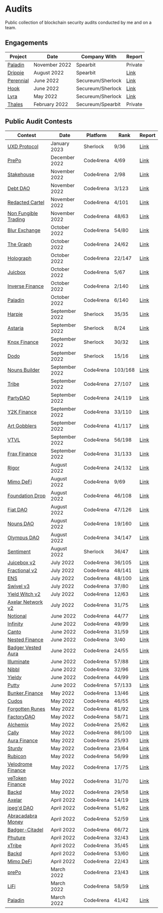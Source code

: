 # Audits
Public collection of blockchain security audits conducted by me and on a team.

## Engagements
| Project | Date | Company With | Report |
| --- | --- | --- | --- |
| [Paladin](https://paladin.vote/) | November 2022 | Spearbit | Private |
| [Drippie](https://www.optimism.io/) | August 2022 | Spearbit | [Link](https://github.com/spearbit/portfolio/blob/master/pdfs/OptimismDrippie-Spearbit-Security-Review.pdf) |
| [Perennial](https://perennial.finance/) | June 2022 | Secureum/Sherlock | [Link](https://github.com/sherlock-protocol/sherlock-reports/blob/main/audits/2022.12.02%20-%20Final%20-%20Perennial%20November%20Update%20Audit%20Report.pdf) |
| [Hook](https://www.hook.xyz/) | June 2022 | Secureum/Sherlock | [Link](https://github.com/sherlock-protocol/sherlock-reports/blob/main/audits/2022.06.30%20-%20Final%20-%20Hook%20Audit%20Report.pdf) |
| [Lyra](https://www.lyra.finance/) | May 2022 | Secureum/Sherlock | [Link](https://github.com/sherlock-protocol/sherlock-reports/blob/main/audits/2022.06.27%20-%20Final%20-%20Lyra%20Audit%20Report.pdf) |
| [Thales](https://thalesmarket.io/) | February 2022 | Secureum/Spearbit | Private |

## Public Audit Contests
| Contest | Date | Platform | Rank | Report |
| --- | --- | --- | --- | --- |
| [UXD Protocol](https://uxd.fi/) | January 2023 | Sherlock | 9/36 | [Link](https://app.sherlock.xyz/audits/contests/33) |
| [PrePo](https://prepo.io/) | December 2022 | Code4rena | 4/69 | [Link](https://code4rena.com/reports/2022-12-prepo/) |
| [Stakehouse](https://docs.joinstakehouse.com/protocol/learn/Stakehouse) | November 2022 | Code4rena | 2/98 | [Link](https://code4rena.com/reports/2022-11-stakehouse/) |
| [Debt DAO](https://debtdao.finance/#/mainnet/market) | November 2022 | Code4rena | 3/123 | [Link](https://code4rena.com/reports/2022-11-debtdao/) |
| [Redacted Cartel](https://redacted.finance/) | November 2022 | Code4rena | 4/101 | [Link](https://code4rena.com/reports/2022-11-redactedcartel/) |
| [Non Fungible Trading](https://blur.io/) | November 2022 | Code4rena | 48/63 | [Link](https://code4rena.com/reports/2022-11-non-fungible/) |
| [Blur Exchange](https://blur.io/) | October 2022 | Code4rena | 54/80 | [Link](https://code4rena.com/reports/2022-10-blur/) |
| [The Graph](https://thegraph.com/en/) | October 2022 | Code4rena | 24/62 | [Link](https://code4rena.com/reports/2022-10-thegraph/) |
| [Holograph](https://www.holograph.xyz/) | October 2022 | Code4rena | 22/147 | [Link](https://code4rena.com/reports/2022-10-holograph/) |
| [Juicbox](https://juicebox.money/) | October 2022 | Code4rena | 5/67 | [Link](https://code4rena.com/reports/2022-10-juicebox/) |
| [Inverse Finance](https://www.inverse.finance/) | October 2022 | Code4rena | 2/140 | [Link](https://code4rena.com/reports/2022-10-inverse/) |
| [Paladin](https://paladin.vote/#/) | October 2022 | Code4rena | 6/140 | [Link](https://code4rena.com/reports/2022-10-paladin/) |
| [Harpie](https://harpie.io/) | September 2022 | Sherlock | 35/35 | [Link](https://app.sherlock.xyz/audits/contests/3) |
| [Astaria](https://astaria.xyz/) | September 2022 | Sherlock | 8/24 | [Link](https://app.sherlock.xyz/audits/contests/4) |
| [Knox Finance](https://www.knox-networks.com/) | September 2022 | Sherlock | 30/32 | [Link](https://app.sherlock.xyz/audits/contests/8) |
| [Dodo](https://dodoex.io/) | September 2022 | Sherlock | 15/16 | [Link](https://app.sherlock.xyz/audits/contests/21) |
| [Nouns Builder](https://nouns.wtf/) | September 2022 | Code4rena | 103/168 | [Link](https://code4rena.com/reports/2022-09-nouns-builder/) |
| [Tribe](https://fei.money/) | September 2022 | Code4rena | 27/107 | [Link](https://code4rena.com/reports/2022-09-tribe/) |
| [PartyDAO](https://party.mirror.xyz/) | September 2022 | Code4rena | 24/119 | [Link](https://code4rena.com/reports/2022-09-party/) |
| [Y2K Finance](https://www.y2k.finance/) | September 2022 | Code4rena | 33/110 | [Link](https://code4rena.com/reports/2022-09-y2k-finance/) |
| [Art Gobblers](https://artgobblers.com/) | September 2022 | Code4rena | 41/117 | [Link](https://code4rena.com/reports/2022-09-artgobblers/) |
| [VTVL](https://vtvl.io/) | September 2022 | Code4rena | 56/198 | [Link](https://code4rena.com/reports/2022-09-vtvl/) |
| [Frax Finance](https://frax.finance/) | September 2022 | Code4rena | 31/133 | [Link](https://code4rena.com/reports/2022-09-frax/) |
| [Rigor](https://rigor.build/) | August 2022 | Code4rena | 24/132 | [Link](https://code4rena.com/reports/2022-08-rigor/) |
| [Mimo DeFi](https://mimo.capital/) | August 2022 | Code4rena | 9/69 | [Link](https://code4rena.com/reports/2022-08-mimo/) |
| [Foundation Drop](https://foundation.app/) | August 2022 | Code4rena | 46/108 | [Link](https://code4rena.com/reports/2022-08-foundation/) |
| [Fiat DAO](https://fiatdao.com/) | August 2022 | Code4rena | 47/126 | [Link](https://code4rena.com/reports/2022-08-fiatdao/) |
| [Nouns DAO](https://nouns.wtf/) | August 2022 | Code4rena | 19/160 | [Link](https://code4rena.com/reports/2022-08-nounsdao/) |
| [Olympus DAO](https://www.olympusdao.finance/) | August 2022 | Code4rena | 34/147 | [Link](https://code4rena.com/reports/2022-08-olympus/) |
| [Sentiment](https://santiment.net/) | August 2022 | Sherlock | 36/47 | [Link](https://app.sherlock.xyz/audits/contests/1) |
| [Juicebox v2](https://juicebox.money/) | July 2022 | Code4rena | 36/105 | [Link](https://code4rena.com/reports/2022-07-juicebox/) |
| [Fractional v2](https://fractional.art/) | July 2022 | Code4rena | 48/141 | [Link](https://code4rena.com/reports/2022-07-fractional/) |
| [ENS](https://ens.domains/) | July 2022 | Code4rena | 48/100 | [Link](https://code4rena.com/reports/2022-07-ens/) |
| [Swivel v3](https://swivel.finance/) | July 2022 | Code4rena | 37/80 | [Link](https://code4rena.com/reports/2022-07-swivel/) |
| [Yield Witch v2](https://yieldprotocol.com/) | July 2022 | Code4rena | 12/63 | [Link](https://code4rena.com/reports/2022-07-yield/) |
| [Axelar Network v2](https://axelar.network/) | July 2022 | Code4rena | 31/75 | [Link](https://code4rena.com/reports/2022-07-axelar/) |
| [Notional](https://www.notional.finance/) | June 2022 | Code4rena | 44/77 | [Link](https://code4rena.com/reports/2022-06-notional-coop/) |
| [Infinity](https://infinitycrypto.com/) | June 2022 | Code4rena | 49/99 | [Link](https://code4rena.com/reports/2022-06-infinity/) |
| [Canto](https://canto.io/) | June 2022 | Code4rena | 31/59 | [Link](https://code4rena.com/reports/2022-06-canto/) |
| [Nested Finance](https://nested.fi/) | June 2022 | Code4rena | 3/40 | [Link](https://code4rena.com/reports/2022-06-nested/) |
| [Badger Vested Aura](https://app.badger.com/) | June 2022 | Code4rena | 24/55 | [Link](https://code4rena.com/reports/2022-06-badger/) |
| [Illuminate](https://illuminate.finance/) | June 2022 | Code4rena | 57/88 | [Link](https://code4rena.com/reports/2022-06-illuminate/) |
| [Nibbl](https://nibbl.xyz/) | June 2022 | Code4rena | 32/96 | [Link](https://code4rena.com/reports/2022-06-nibbl/) |
| [Yieldy](https://yieldly.finance/) | June 2022 | Code4rena | 44/99 | [Link](https://code4rena.com/reports/2022-06-yieldy/) |
| [Putty](https://www.putty.finance/) | June 2022 | Code4rena | 57/133 | [Link](https://code4rena.com/reports/2022-06-putty/) |
| [Bunker.Finance](https://t.co/NcmSR4Ve0z) | May 2022 | Code4rena | 13/46 | [Link](https://code4rena.com/reports/2022-05-bunker/) |
| [Cudos](https://www.cudos.org/) | May 2022 | Code4rena | 46/55 | [Link](https://code4rena.com/reports/2022-05-cudos/) |
| [Forgotten Runes](https://www.forgottenrunes.com/) | May 2022 | Code4rena | 81/92 | [Link](https://code4rena.com/reports/2022-05-runes/) |
| [FactoryDAO](https://www.factorydao.xyz/) | May 2022 | Code4rena | 58/71 | [Link](https://code4rena.com/reports/2022-05-factorydao/) |
| [Alchemix](https://alchemix.fi/) | May 2022 | Code4rena | 25/62 | [Link](https://code4rena.com/reports/2022-05-alchemix/) |
| [Cally](https://www.cally.finance/) | May 2022 | Code4rena | 86/100 | [Link](https://code4rena.com/reports/2022-05-cally/) |
| [Aura Finance](https://aura.finance/) | May 2022 | Code4rena | 25/93 | [Link](https://code4rena.com/reports/2022-05-aura/) |
| [Sturdy](https://sturdy.finance/) | May 2022 | Code4rena | 23/64 | [Link](https://code4rena.com/reports/2022-05-sturdy/) |
| [Rubicon](https://www.rubiconcrypto.com/) | May 2022 | Code4rena | 56/99 | [Link](https://code4rena.com/reports/2022-05-rubicon/) |
| [Velodrome Finance](https://app.velodrome.finance/) | May 2022 | Code4rena | 17/75 | [Link](https://code4rena.com/reports/2022-05-velodrome/) |
| [veToken Finance](https://vetoken.finance/) | May 2022 | Code4rena | 31/70 | [Link](https://code4rena.com/reports/2022-05-vetoken/) |
| [Backd](https://mero.finance/) | May 2022 | Code4rena | 29/58 | [Link](https://code4rena.com/reports/2022-05-backd/) |
| [Axelar](https://axelar.network/) | April 2022 | Code4rena | 14/19 | [Link](https://code4rena.com/reports/2022-03-prepo/) |
| [jpeg'd DAO](https://jpegd.io/) | April 2022 | Code4rena | 51/62  | [Link](https://code4rena.com/reports/2022-04-jpegd/) |
| [Abracadabra Money](https://abracadabra.money/) | April 2022 | Code4rena | 52/59 | [Link](https://code4rena.com/reports/2022-04-abranft/) |
| [Badger-Citadel](https://app.badger.com/) | April 2022 | Code4rena | 66/72 | [Link](https://code4rena.com/reports/2022-04-badger-citadel/) |
| [Phuture](https://www.phuture.finance/) | April 2022 | Code4rena | 32/43 | [Link](https://code4rena.com/reports/2022-04-phuture/) |
| [xTribe](https://fei.money/) | April 2022 | Code4rena | 35/45 | [Link](https://code4rena.com/reports/2022-04-xtribe/) |
| [Backd](https://mero.finance/) | April 2022 | Code4rena | 53/60 | [Link](https://code4rena.com/reports/2022-04-backd/) |
| [Mimo DeFi](https://mimo.capital/) | April 2022 | Code4rena | 22/43 | [Link](https://code4rena.com/reports/2022-04-mimo/) |
| [prePo](https://prepo.io/) | March 2022 | Code4rena | 23/43 | [Link](https://code4rena.com/reports/2022-03-prepo/) |
| [LiFi](https://li.fi/) | March 2022 | Code4rena | 58/59 | [Link](https://code4rena.com/reports/2022-03-lifinance/) |
| [Paladin](https://paladin.vote/) | March 2022 | Code4rena | 41/42 | [Link](https://code4rena.com/reports/2022-03-paladin/) |
